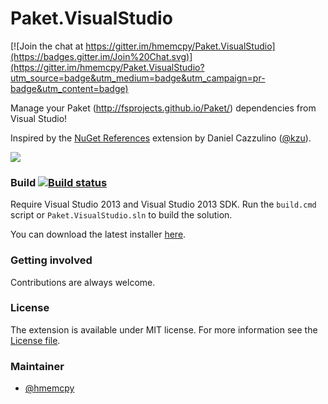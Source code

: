 Paket.VisualStudio
==================

[![Join the chat at https://gitter.im/hmemcpy/Paket.VisualStudio](https://badges.gitter.im/Join%20Chat.svg)](https://gitter.im/hmemcpy/Paket.VisualStudio?utm_source=badge&utm_medium=badge&utm_campaign=pr-badge&utm_content=badge)

Manage your Paket (http://fsprojects.github.io/Paket/) dependencies from Visual Studio!

Inspired by the [NuGet References](https://visualstudiogallery.msdn.microsoft.com/e8d1fcad-5fa5-4353-ba9c-90f4b6a68154) extension by Daniel Cazzulino ([@kzu](https://github.com/kzu)).

![](http://i.imgur.com/8CEfxfM.png)

### Build [![Build status](https://ci.appveyor.com/api/projects/status/ref6jmm8cqdjt22a?svg=true)](https://ci.appveyor.com/project/hmemcpy/paket-visualstudio)

Require Visual Studio 2013 and Visual Studio 2013 SDK. 
Run the `build.cmd` script or `Paket.VisualStudio.sln` to build the solution.

You can download the latest installer [here](https://ci.appveyor.com/project/hmemcpy/paket-visualstudio/branch/master/artifacts).

### Getting involved

Contributions are always welcome.

### License
The extension is available under MIT license. For more information see the [License file](LICENSE.txt).

### Maintainer

- [@hmemcpy](https://github.com/hmemcpy)